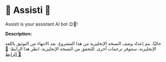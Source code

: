 # 🤖 Assisti 🤖

Assisti is your assistant AI bot 😉🤖!

**Description:**

حاليًا، يتم إعداد وصف النسخة الإنجليزية من هذا المشروع. بعد الانتهاء من التوثيق باللغة الإنجليزية، ستتوفر ترجمات أخرى. للتحقق من النسخة الإنجليزية، انظر هذا الرابط: [🔗 الرابط 🔗](../English/ReadMe.md)
